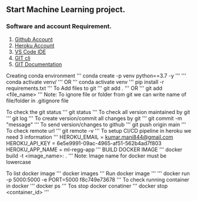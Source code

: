 ## Start Machine Learning project.

### Software and account Requirement.

1. [Github Account](https://github.com)
2. [Heroku Account](https://dashboard.heroku.com/login)
3. [VS Code IDE](https://code.visualstudio.com/download)
4. [GIT cli](https://git-scm.com/downloads)
5. [GIT Documentation](https://git-scm.com/docs/gittutorial)


Creating conda environment
'''
conda create -p venv python==3.7 -y
'''
'''
conda activate venv/
'''
OR
'''
conda activate venv
'''
pip install -r requirements.txt
'''
To Add files to git
'''
git add .
'''
OR
'''
git add <file_name>
'''
Note: To ignore file or folder from git we can write name of file/folder in .gitignore file

To check the git status
'''
git status
'''
To check all version maintained by git
'''
git log
'''
To create version/commit all changes by git
'''
git commit -m "message"
'''
To send version/changes to github
'''
git push origin main
'''
To check remote url
'''
git remote -v
'''
To setup CI/CD pipeline in heroku we need 3 information
'''
HEROKU_EMAIL = kumar.mani844@gmail.com
HEROKU_API_KEY = 6e5e9991-09ac-4965-af51-562b4ad7f803
HEROKU_APP_NAME = ml-regg-app
'''
BUILD DOCKER IMAGE
'''
docker build -t <image_name>:<tagname> .
'''
Note: Image name for docker must be lowercase

To list docker image
'''
docker images
'''
Run docker image
'''
'''
docker run -p 5000:5000 -e PORT=5000 f8c749e73678
'''
To check running container in docker
'''
docker ps
'''
Tos stop docker conatiner
'''
docker stop <container_id>
'''